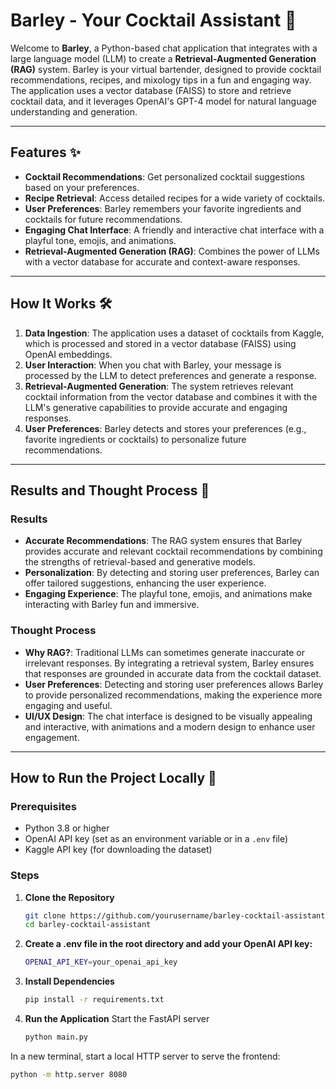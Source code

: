 # Barley - Your Cocktail Assistant 🍹

Welcome to **Barley**, a Python-based chat application that integrates with a large language model (LLM) to create a **Retrieval-Augmented Generation (RAG)** system. Barley is your virtual bartender, designed to provide cocktail recommendations, recipes, and mixology tips in a fun and engaging way. The application uses a vector database (FAISS) to store and retrieve cocktail data, and it leverages OpenAI's GPT-4 model for natural language understanding and generation.

---

## Features ✨

- **Cocktail Recommendations**: Get personalized cocktail suggestions based on your preferences.
- **Recipe Retrieval**: Access detailed recipes for a wide variety of cocktails.
- **User Preferences**: Barley remembers your favorite ingredients and cocktails for future recommendations.
- **Engaging Chat Interface**: A friendly and interactive chat interface with a playful tone, emojis, and animations.
- **Retrieval-Augmented Generation (RAG)**: Combines the power of LLMs with a vector database for accurate and context-aware responses.

---

## How It Works 🛠️

1. **Data Ingestion**: The application uses a dataset of cocktails from Kaggle, which is processed and stored in a vector database (FAISS) using OpenAI embeddings.
2. **User Interaction**: When you chat with Barley, your message is processed by the LLM to detect preferences and generate a response.
3. **Retrieval-Augmented Generation**: The system retrieves relevant cocktail information from the vector database and combines it with the LLM's generative capabilities to provide accurate and engaging responses.
4. **User Preferences**: Barley detects and stores your preferences (e.g., favorite ingredients or cocktails) to personalize future recommendations.

---

## Results and Thought Process 🧠

### Results
- **Accurate Recommendations**: The RAG system ensures that Barley provides accurate and relevant cocktail recommendations by combining the strengths of retrieval-based and generative models.
- **Personalization**: By detecting and storing user preferences, Barley can offer tailored suggestions, enhancing the user experience.
- **Engaging Experience**: The playful tone, emojis, and animations make interacting with Barley fun and immersive.

### Thought Process
- **Why RAG?**: Traditional LLMs can sometimes generate inaccurate or irrelevant responses. By integrating a retrieval system, Barley ensures that responses are grounded in accurate data from the cocktail dataset.
- **User Preferences**: Detecting and storing user preferences allows Barley to provide personalized recommendations, making the experience more engaging and useful.
- **UI/UX Design**: The chat interface is designed to be visually appealing and interactive, with animations and a modern design to enhance user engagement.

---

## How to Run the Project Locally 🚀

### Prerequisites
- Python 3.8 or higher
- OpenAI API key (set as an environment variable or in a `.env` file)
- Kaggle API key (for downloading the dataset)

### Steps


1. **Clone the Repository**
   ```bash
   git clone https://github.com/yourusername/barley-cocktail-assistant.git
   cd barley-cocktail-assistant
1. **Create a .env file in the root directory and add your OpenAI API key:**
   ```bash
   OPENAI_API_KEY=your_openai_api_key
1. **Install Dependencies**
   ```bash
   pip install -r requirements.txt
1. **Run the Application**
   Start the FastAPI server
   ```bash
   python main.py
  In a new terminal, start a local HTTP server to serve the frontend:
   ```bash
   python -m http.server 8080
